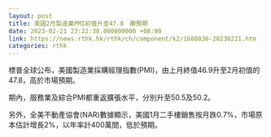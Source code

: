 ```yaml
---
layout: post
title: 美國2月製造業PMI初值升至47.8　勝預期
date: 2023-02-21 23:22:38.000000000 +08:00
link: https://news.rthk.hk/rthk/ch/component/k2/1688836-20230221.htm
categories: rthk
---
```


標普全球公布，美國製造業採購經理指數(PMI)，由上月終值46.9升至2月初值的47.8，高於市場預期。

期內，服務業及綜合PMI都重返擴張水平，分別升至50.5及50.2。

另外，全美不動產協會(NAR)數據顯示，美國1月二手樓銷售按月跌0.7%，市場原本估計增長2%，以年率計400萬間，低於預期。
